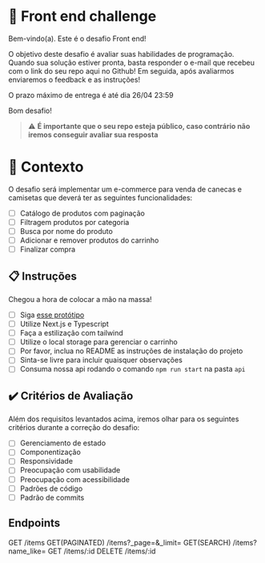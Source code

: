 # 🚀 Front end challenge

Bem-vindo(a). Este é o desafio Front end!

O objetivo deste desafio é avaliar suas habilidades de programação.
Quando sua solução estiver pronta, basta responder o e-mail que recebeu com o link do seu repo aqui no Github!
Em seguida, após avaliarmos enviaremos o feedback e as instruções!

O prazo máximo de entrega é até dia 26/04 23:59

Bom desafio!

> ⚠️ **É importante que o seu repo esteja público, caso contrário não iremos conseguir avaliar sua resposta**

# 🧠 Contexto

O desafio será implementar um e-commerce para venda de canecas e camisetas que deverá ter as seguintes funcionalidades:

- [ ] Catálogo de produtos com paginação
- [ ] Filtragem produtos por categoria
- [ ] Busca por nome do produto
- [ ] Adicionar e remover produtos do carrinho
- [ ] Finalizar compra

## 📋 Instruções

Chegou a hora de colocar a mão na massa!

- [ ] Siga [esse protótipo](https://www.figma.com/file/rET9F2CeUEJdiVN7JRu993/E-commerce---capputeeno?node-id=680%3A6449)
- [ ] Utilize Next.js e Typescript
- [ ] Faça a estilização com tailwind
- [ ] Utilize o local storage para gerenciar o carrinho
- [ ] Por favor, inclua no README as instruções de instalação do projeto
- [ ] Sinta-se livre para incluir quaisquer observações
- [ ] Consuma nossa api rodando o comando `npm run start` na pasta `api`

## ✔️ Critérios de Avaliação

Além dos requisitos levantados acima, iremos olhar para os seguintes critérios durante a correção do desafio:

- [ ] Gerenciamento de estado
- [ ] Componentização
- [ ] Responsividade
- [ ] Preocupação com usabilidade
- [ ] Preocupação com acessibilidade
- [ ] Padrões de código
- [ ] Padrão de commits

## Endpoints

GET /items
GET(PAGINATED) /items?\_page=&\_limit=
GET(SEARCH) /items?name_like=
GET /items/:id
DELETE /items/:id

